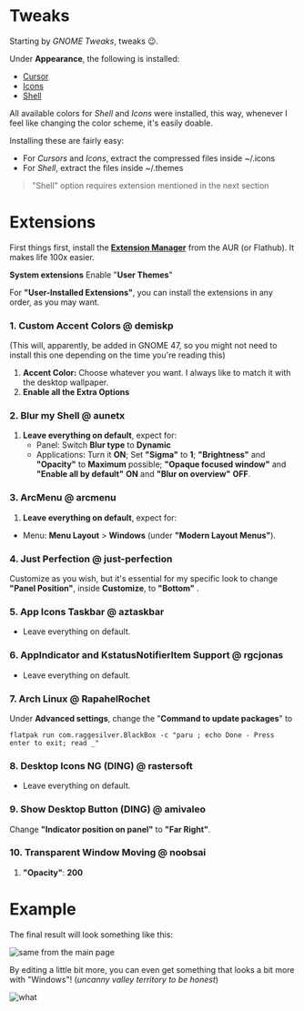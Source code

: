 # Tweaks
Starting by *GNOME Tweaks*, tweaks :wink:.

Under **Appearance**, the following is installed:

 - [Cursor](https://www.gnome-look.org/p/1503665)
- [Icons](https://www.gnome-look.org/p/1256209/)
- [Shell](https://www.gnome-look.org/p/1977647)

All available colors for *Shell* and *Icons* were installed, this way, whenever I feel like changing the color scheme, it's easily doable.

Installing these are fairly easy:

 - For *Cursors* and *Icons*, extract the compressed files inside ~/.icons
 - For *Shell*, extract the files inside ~/.themes
 
 >"Shell" option requires extension mentioned in the next section 

# Extensions
First things first, install the **[Extension Manager](https://aur.archlinux.org/packages/extension-manager)** from the AUR (or Flathub). It makes life 100x easier.

**System extensions**
Enable "**User Themes**"

For **"User-Installed Extensions"**, you can install the extensions in any order, as you may want.

 ### 1. Custom Accent Colors @ demiskp
 (This will, apparently, be added in GNOME 47, so you might not need to install this one depending on the time you're reading this)
 

 1. **Accent Color:** Choose whatever you want. I always like to match it with the desktop wallpaper.
 2. **Enable all the Extra Options**

### 2. Blur my Shell @ aunetx

 1. **Leave everything on default**, expect for:
	 -  Panel: Switch **Blur type** to **Dynamic** 
	 - Applications: Turn it **ON**; Set **"Sigma"** to **1**; **"Brightness"** and **"Opacity"** to **Maximum** possible; **"Opaque focused window"** and **"Enable all by default"** **ON** and **"Blur on overview"** **OFF**.

### 3. ArcMenu @ arcmenu

 1. **Leave everything on default**, expect for:
 -  Menu: **Menu Layout** > **Windows** (under **"Modern Layout Menus"**).

### 4. Just Perfection @ just-perfection

Customize as you wish, but it's essential for my specific look to change **"Panel Position"**, inside **Customize**, to **"Bottom"**  .

### 5. App Icons Taskbar @ aztaskbar

 - Leave everything on default.

### 6. AppIndicator and KstatusNotifierItem Support @ rgcjonas

 - Leave everything on default.

### 7. Arch Linux @ RapahelRochet

Under **Advanced settings**, change the "**Command to update packages**" to

    flatpak run com.raggesilver.BlackBox -c "paru ; echo Done - Press enter to exit; read _" 

### 8. Desktop Icons NG (DING) @ rastersoft

 - Leave everything on default.
 
### 9. Show Desktop Button (DING) @ amivaleo

Change **"Indicator position on panel"** to **"Far Right"**.

### 10. Transparent Window Moving @ noobsai

 1. **"Opacity"**: **200**

# Example

The final result will look something like this:

![same from the main page](https://preview.redd.it/gnome-my-first-rice-ever-v0-ijj3mwimoijd1.png?width=1080&crop=smart&auto=webp&s=2098995565cba837ec83626dbf7215d2943ec17a)

By editing a little bit more, you can even get something that looks a bit more with "Windows"! (*uncanny valley territory to be honest*)

![what](https://i.ibb.co/2yFsrJ7/Screenshot-from-2024-08-25-16-48-32.png)
